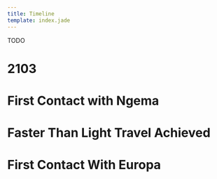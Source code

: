 ```yaml
---
title: Timeline
template: index.jade
---
```


TODO

# 2103
# First Contact with Ngema
# Faster Than Light Travel Achieved
# First Contact With Europa